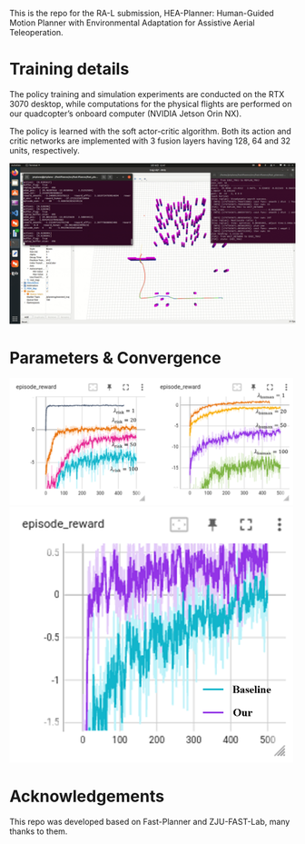 This is the repo for the RA-L submission, HEA-Planner: Human-Guided Motion Planner with Environmental Adaptation for Assistive Aerial Teleoperation.

# Training details

The policy training and simulation experiments are conducted on the RTX 3070 desktop, while computations for the physical flights are performed on our quadcopter’s onboard computer (NVIDIA Jetson Orin NX). 

The policy is learned with the soft actor-critic algorithm. Both its action and critic networks are implemented with 3 fusion layers having 128, 64 and 32 units, respectively. 

![Training environment](https://github.com/SAA-Robot-Lab/HEA-Planner/blob/main/policy%20training.gif "Training environment")

# Parameters & Convergence

<img src="https://github.com/SAA-Robot-Lab/HEA-Planner/blob/main/pictures/para.png" width="500px">

<img src="https://github.com/SAA-Robot-Lab/HEA-Planner/blob/main/pictures/convergence.png" width="500px">

# Acknowledgements
This repo was developed based on Fast-Planner and ZJU-FAST-Lab, many thanks to them.
